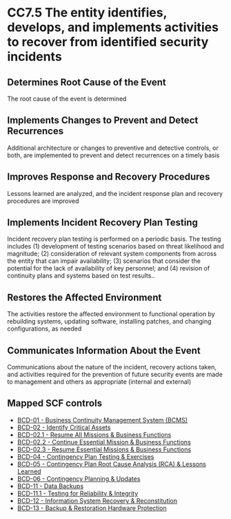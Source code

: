 # CC7.5 The entity identifies, develops, and implements activities to recover from identified security incidents
## Determines Root Cause of the Event
The root cause of the event is determined
## Implements Changes to Prevent and Detect Recurrences
Additional architecture or changes to preventive and detective controls, or both, are implemented to prevent and detect recurrences on a timely basis
## Improves Response and Recovery Procedures
Lessons learned are analyzed, and the incident response plan and recovery procedures are improved
## Implements Incident Recovery Plan Testing
Incident recovery plan testing is performed on a periodic basis. The testing includes (1) development of testing scenarios based on threat likelihood and magnitude; (2) consideration of relevant system components from across the entity that can impair availability; (3) scenarios that consider the potential for the lack of availability of key personnel; and (4) revision of continuity plans and systems based on test results..
## Restores the Affected Environment
The activities restore the affected environment to functional operation by rebuilding systems, updating software, installing patches, and changing configurations, as needed
## Communicates Information About the Event
Communications about the nature of the incident, recovery actions taken, and activities required for the prevention of future security events are made to management and others as appropriate (internal and external)
## Mapped SCF controls
- [BCD-01 - Business Continuity Management System (BCMS)](../scf/bcd-01-businesscontinuitymanagementsystem(bcms).md)
- [BCD-02 - Identify Critical Assets](../scf/bcd-02-identifycriticalassets.md)
- [BCD-02.1 - Resume All Missions & Business Functions](../scf/bcd-021-resumeallmissions&businessfunctions.md)
- [BCD-02.2 - Continue Essential Mission & Business Functions](../scf/bcd-022-continueessentialmission&businessfunctions.md)
- [BCD-02.3 - Resume Essential Missions & Business Functions](../scf/bcd-023-resumeessentialmissions&businessfunctions.md)
- [BCD-04 - Contingency Plan Testing & Exercises](../scf/bcd-04-contingencyplantesting&exercises.md)
- [BCD-05 - Contingency Plan Root Cause Analysis (RCA) & Lessons Learned](../scf/bcd-05-contingencyplanrootcauseanalysis(rca)&lessonslearned.md)
- [BCD-06 - Contingency Planning & Updates](../scf/bcd-06-contingencyplanning&updates.md)
- [BCD-11 - Data Backups](../scf/bcd-11-databackups.md)
- [BCD-11.1 - Testing for Reliability & Integrity](../scf/bcd-111-testingforreliability&integrity.md)
- [BCD-12 - Information System Recovery & Reconstitution](../scf/bcd-12-informationsystemrecovery&reconstitution.md)
- [BCD-13 - Backup & Restoration Hardware Protection](../scf/bcd-13-backup&restorationhardwareprotection.md)